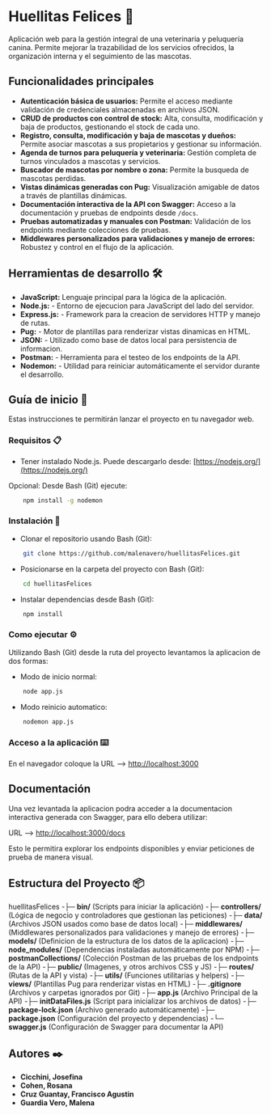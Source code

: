 # Huellitas Felices 🐾

Aplicación web para la gestión integral de una veterinaria y peluquería canina. Permite mejorar la trazabilidad de los servicios ofrecidos, la organización interna y el seguimiento de las mascotas. 

## Funcionalidades principales

- **Autenticación básica de usuarios:** Permite el acceso mediante validación de credenciales almacenadas en archivos JSON.
- **CRUD de productos con control de stock:** Alta, consulta, modificación y baja de productos, gestionando el stock de cada uno.
- **Registro, consulta, modificación y baja de mascotas y dueños:** Permite asociar mascotas a sus propietarios y gestionar su información.
- **Agenda de turnos para peluquería y veterinaria:** Gestión completa de turnos vinculados a mascotas y servicios.
- **Buscador de mascotas por nombre o zona:** Permite la busqueda de mascotas perdidas.
- **Vistas dinámicas generadas con Pug:** Visualización amigable de datos a través de plantillas dinámicas.
- **Documentación interactiva de la API con Swagger:** Acceso a la documentación y pruebas de endpoints desde `/docs`.
- **Pruebas automatizadas y manuales con Postman:** Validación de los endpoints mediante colecciones de pruebas.
- **Middlewares personalizados para validaciones y manejo de errores:** Robustez y control en el flujo de la aplicación.

## Herramientas de desarrollo 🛠️

- **JavaScript:** Lenguaje principal para la lógica de la aplicación.
- **Node.js:** - Entorno de ejecucion para JavaScript del lado del servidor.
- **Express.js:** - Framework para la creacion de servidores HTTP y manejo de rutas.
- **Pug:** - Motor de plantillas para renderizar vistas dinamicas en HTML.
- **JSON:** - Utilizado como base de datos local para persistencia de informacion.
- **Postman:** - Herramienta para el testeo de los endpoints de la API.
- **Nodemon:** - Utilidad para reiniciar automáticamente el servidor durante el desarrollo.

## Guía de inicio 🚀

Estas instrucciones te permitirán lanzar el proyecto en tu navegador web.

### Requisitos 📋

- Tener instalado Node.js. Puede descargarlo desde:
[https://nodejs.org/](https://nodejs.org/)

Opcional: Desde Bash (Git) ejecute:
```bash
    npm install -g nodemon
```
    
### Instalación 🔧
- Clonar el repositorio usando Bash (Git):
```bash
    git clone https://github.com/malenavero/huellitasFelices.git
```
    
- Posicionarse en la carpeta del proyecto con Bash (Git):
```bash
    cd huellitasFelices
```

- Instalar dependencias desde Bash (Git): 
```bash
    npm install
```

### Como ejecutar ⚙️

Utilizando Bash (Git) desde la ruta del proyecto levantamos la aplicacion de dos formas: 

- Modo de inicio normal:
```bash
    node app.js
```
- Modo reinicio automatico:
```bash
    nodemon app.js
```

### Acceso a la aplicación ⌨️

En el navegador coloque la URL --> [http://localhost:3000](http://localhost:3000)

## Documentación

Una vez levantada la aplicacion podra acceder a la documentacion interactiva generada con Swagger, para ello debera utilizar:

URL --> [http://localhost:3000/docs](http://localhost:3000/docs)

Esto le permitira explorar los endpoints disponibles y enviar peticiones de prueba de manera visual.

## Estructura del Proyecto 📦

huellitasFelices
-├─ **bin/** (Scripts para iniciar la aplicación)
-├─ **controllers/** (Lógica de negocio y controladores que gestionan las peticiones)
-├─ **data/** (Archivos JSON usados como base de datos local)
-├─ **middlewares/** (Middlewares personalizados para validaciones y manejo de errores)
-├─ **models/** (Definicion de la estructura de los datos de la aplicacion)
-├─ **node_modules/** (Dependencias instaladas automáticamente por NPM)
-├─ **postmanCollections/** (Colección Postman de las pruebas de los endpoints de la API)
-├─ **public/** (Imagenes, y otros archivos CSS y JS)
-├─ **routes/** (Rutas de la API y vista)
-├─ **utils/** (Funciones utilitarias y helpers)
-├─ **views/** (Plantillas Pug para renderizar vistas en HTML)
-├─ **.gitignore** (Archivos y carpetas ignorados por Git)
-├─ **app.js** (Archivo Principal de la API)
-├─ **initDataFiles.js** (Script para inicializar los archivos de datos)
-├─ **package-lock.json** (Archivo generado automáticamente)
-├─ **package.json** (Configuración del proyecto y dependencias)
-└─ **swagger.js** (Configuración de Swagger para documentar la API)

## Autores ✒️

- **Cicchini, Josefina**
- **Cohen, Rosana**
- **Cruz Guantay, Francisco Agustin**
- **Guardia Vero, Malena**
